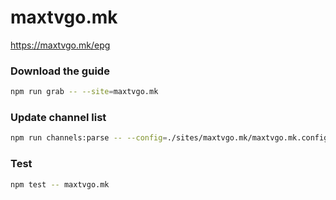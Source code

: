 # maxtvgo.mk

https://maxtvgo.mk/epg

### Download the guide

```sh
npm run grab -- --site=maxtvgo.mk
```

### Update channel list

```sh
npm run channels:parse -- --config=./sites/maxtvgo.mk/maxtvgo.mk.config.js --output=./sites/maxtvgo.mk/maxtvgo.mk.channels.xml
```

### Test

```sh
npm test -- maxtvgo.mk
```
